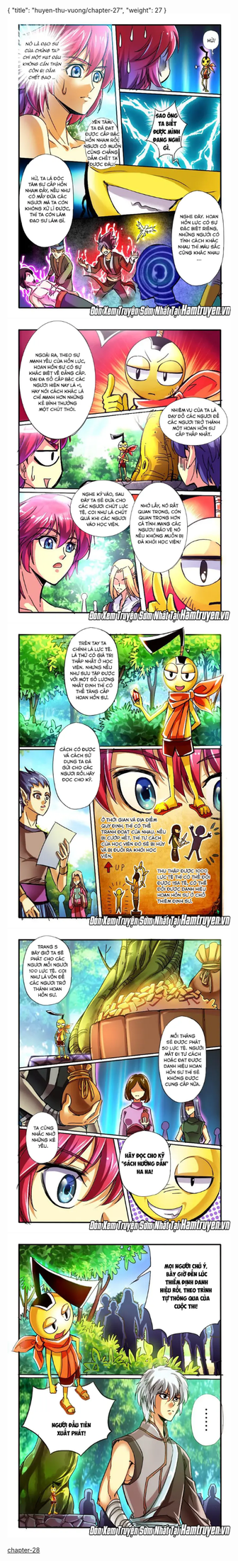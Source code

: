 { "title": "huyen-thu-vuong/chapter-27", "weight": 27 }
<img src="huyen-thu-vuong_0027_01-6228ee66f4aa6b32c62d296b50f01aba.webp" alt="page-1" origin="https://3.bp.blogspot.com/-uFA38aVPauY/VywDP33Zu5I/AAAAAAAGzpY/mYoVH76oEF8/s0/Huyen-Thu-Vuong-Chapter-27-P-2.jpg"><br/>
<img src="huyen-thu-vuong_0027_02-9cda153690bd04694ea40696083fc8d7.webp" alt="page-2" origin="https://3.bp.blogspot.com/-64Bb27RXXBA/VywDQ71ihsI/AAAAAAAGzpc/6dwYDGhwi84/s0/Huyen-Thu-Vuong-Chapter-27-P-3.jpg"><br/>
<img src="huyen-thu-vuong_0027_03-ccccb2d5e9cfa035244359e839841f1e.webp" alt="page-3" origin="https://3.bp.blogspot.com/-V5euWMyx6uU/VywDR5lfTvI/AAAAAAAGzpg/W0s1gg1HtnM/s0/Huyen-Thu-Vuong-Chapter-27-P-4.jpg"><br/>
<img src="huyen-thu-vuong_0027_04-1943fc5516651ec5171310482c1c6cc3.webp" alt="page-4" origin="https://3.bp.blogspot.com/-7vl-K4RMq5Q/VywDSzr8G9I/AAAAAAAGzpk/QadPWYJ2Vvo/s0/Huyen-Thu-Vuong-Chapter-27-P-5.jpg"><br/>
<img src="huyen-thu-vuong_0027_05-edc497bb9b463bf125dd7432d4831a33.webp" alt="page-5" origin="https://3.bp.blogspot.com/-ItGA47hVUrQ/VywDTi1cv3I/AAAAAAAGzpo/YHrCflNt0Y4/s0/Huyen-Thu-Vuong-Chapter-27-P-6.jpg"><br/>
<br/><a class="nextchap" href="/huyen-thu-vuong/chapter-28">chapter-28</a>
